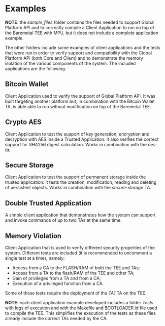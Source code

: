 # Examples

**NOTE**: the *sample_files* folder contains the files needed to support Global Platform API and to correctly compile a Client Application to run on top of the Baremetal TEE with MPU, but it does not include a complete application example. 

The other folders include some examples of client applications and the tests that were run in order to verify support and compatibility with the Global Platform API (both Core and Client) and to demonstrate the memory isolation of the various components of the system. The included applications are the following.

## Bitcoin Wallet

Client Application used to verify the support of Global Platform API. It was built targeting another platform but, in combination with the Bitcoin Wallet TA, is able able to run without modification on top of the Baremetal TEE. 

## Crypto AES

Client Application to test the support of key generation, encryption and decryption with AES inside a Trusted Application. It also verifies the correct support for SHA256 digest calculation. Works in combination with the *aes-ta*.

## Secure Storage

Client Application to test the support of permanent storage inside the trusted application: it tests the creation, modification, reading and deleting of persistent objects. Works in combination with the *secure-storage* TA. 

## Double Trusted Application

A simple client application that demonstrates how the system can support and invoke commands of up to two TAs at the same time. 

## Memory Violation

Client Application that is used to verify different security properties of the system. Different tests are included (it is recommended to uncomment a single test at a time), namely:
* Access from a CA to the FLASH/RAM of both the TEE and TAs;
* Access from a TA to the flash/RAM of the TEE and other TA;
* Gain of privileges from a TA and from a CA;
* Execution of a privileged function from a CA.

Some of these tests require the deployment of the *TA1* TA on the TEE. 

**NOTE**: each client application example developed includes a folder *Tests* with logs of execution and with the Makefile and BOOTLOADER.ld file used to compile the TEE. This simplifies the execution of the tests as these files already include the correct TAs needed by the CA. 